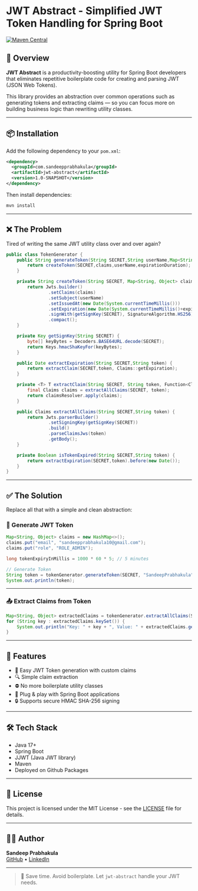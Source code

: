 
# JWT Abstract - Simplified JWT Token Handling for Spring Boot

[![Maven Central](https://img.shields.io/maven-central/v/com.sandeepprabhakula/jwt-abstract)](https://search.maven.org/artifact/com.sandeepprabhakula/jwt-abstract)

## 🚀 Overview

**JWT Abstract** is a productivity-boosting utility for Spring Boot developers that eliminates repetitive boilerplate code for creating and parsing JWT (JSON Web Tokens). 

This library provides an abstraction over common operations such as generating tokens and extracting claims — so you can focus more on building business logic than rewriting utility classes.

---

## 📦 Installation

Add the following dependency to your `pom.xml`:

```xml
<dependency>
  <groupId>com.sandeepprabhakula</groupId>
  <artifactId>jwt-abstract</artifactId>
  <version>1.0-SNAPSHOT</version>
</dependency>
```

Then install dependencies:

```bash
mvn install
```

---

## ❌ The Problem

Tired of writing the same JWT utility class over and over again?

```java
public class TokenGenerator {
    public String generateToken(String SECRET,String userName,Map<String,Object>claims,long expirationDuration){
        return createToken(SECRET,claims,userName,expirationDuration);
    }

    private String createToken(String SECRET, Map<String, Object> claims, String userName,long expiration) {
        return Jwts.builder()
                .setClaims(claims)
                .setSubject(userName)
                .setIssuedAt(new Date(System.currentTimeMillis()))
                .setExpiration(new Date(System.currentTimeMillis()+expiration))
                .signWith(getSignKey(SECRET), SignatureAlgorithm.HS256)
                .compact();
    }

    private Key getSignKey(String SECRET) {
        byte[] keyBytes = Decoders.BASE64URL.decode(SECRET);
        return Keys.hmacShaKeyFor(keyBytes);
    }

    public Date extractExpiration(String SECRET,String token) {
        return extractClaim(SECRET,token, Claims::getExpiration);
    }

    private <T> T extractClaim(String SECRET, String token, Function<Claims, T> claimsResolver) {
        final Claims claims = extractAllClaims(SECRET, token);
        return claimsResolver.apply(claims);
    }

    public Claims extractAllClaims(String SECRET,String token) {
        return Jwts.parserBuilder()
                .setSigningKey(getSignKey(SECRET))
                .build()
                .parseClaimsJws(token)
                .getBody();
    }

    private Boolean isTokenExpired(String SECRET,String token) {
        return extractExpiration(SECRET,token).before(new Date());
    }
}
```

---

## ✅ The Solution

Replace all that with a simple and clean abstraction:

### 🔐 Generate JWT Token

```java
Map<String, Object> claims = new HashMap<>();
claims.put("email", "sandeepprabhakula10@gmail.com");
claims.put("role", "ROLE_ADMIN");

long tokenExpiryInMillis = 1000 * 60 * 5; // 5 minutes

// Generate Token
String token = tokenGenerator.generateToken(SECRET, "SandeepPrabhakula", claims, tokenExpiryInMillis);
System.out.println(token);
```

---

### 📤 Extract Claims from Token

```java
Map<String, Object> extractedClaims = tokenGenerator.extractAllClaims(SECRET, token);
for (String key : extractedClaims.keySet()) {
    System.out.println("Key: " + key + ", Value: " + extractedClaims.get(key));
}
```

---

## 🧠 Features

- 🔑 Easy JWT Token generation with custom claims
- 🔍 Simple claim extraction
- ⛔ No more boilerplate utility classes
- 🧩 Plug & play with Spring Boot applications
- 🔒 Supports secure HMAC SHA-256 signing

---

## 🛠️ Tech Stack

- Java 17+
- Spring Boot
- JJWT (Java JWT library)
- Maven
- Deployed on Github Packages

---

## 🧾 License

This project is licensed under the MIT License - see the [LICENSE](LICENSE.md) file for details.

---

## 👨‍💻 Author

**Sandeep Prabhakula**  
[GitHub](https://github.com/sandeep-prabhakula) • [LinkedIn](https://www.linkedin.com/in/sandeep-prabhakula)

---

> 🚀 Save time. Avoid boilerplate. Let `jwt-abstract` handle your JWT needs.
